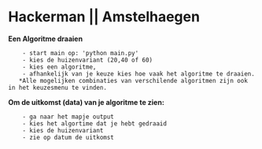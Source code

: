 # Hackerman || Amstelhaegen

**Een Algoritme draaien**

        - start main op: 'python main.py'
        - kies de huizenvariant (20,40 of 60)
        - kies een algoritme,
        - afhankelijk van je keuze kies hoe vaak het algoritme te draaien.
       *Alle mogelijken combinaties van verschilende algoritmen zijn ook in het keuzesmenu te vinden.
    
**Om de uitkomst (data) van je algoritme te zien:**

        - ga naar het mapje output
        - kies het algortime dat je hebt gedraaid
        - kies de huizenvariant
        - zie op datum de uitkomst
        

        
    
        





    
    
    
    


